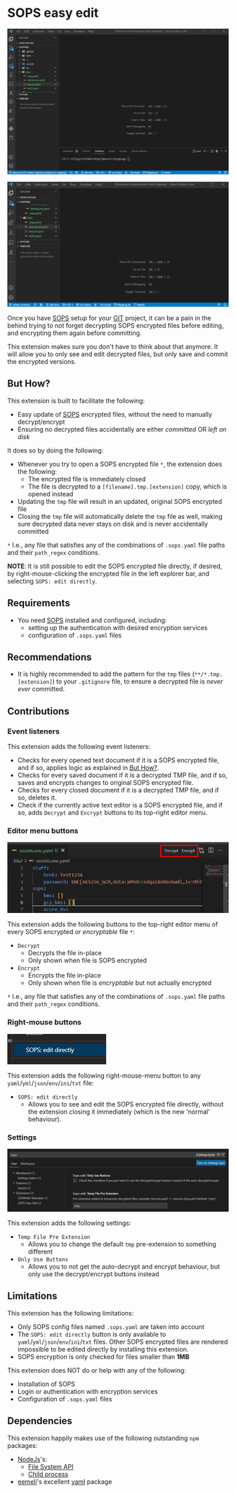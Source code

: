 # SOPS easy edit

![SOPS edit use gif](https://raw.githubusercontent.com/shipitsmarter/vscode-sops-edit/main/img/sops_edit_use_gif.gif)

![Decrypt Encrypt use gif](https://raw.githubusercontent.com/shipitsmarter/vscode-sops-edit/main/img/decrypt_encrypt_use_gif.gif)

Once you have [SOPS](https://github.com/mozilla/sops) setup for your [GIT](https://git-scm.com/) project, it can be a pain in the behind trying to not forget decrypting SOPS encrypted files before editing, and encrypting them again before committing.

This extension makes sure you don't have to think about that anymore. It will allow you to only see and edit decrypted files, but only save and commit the encrypted versions.

## But How?

This extension is built to facilitate the following:
- Easy update of [SOPS](https://github.com/mozilla/sops) encrypted files, without the need to manually decrypt/encrypt
- Ensuring no decrypted files accidentally are either _committed_ OR _left on disk_

It does so by doing the following:
- Whenever you try to open a SOPS encrypted file `*`, the extension does the following:
  - The encrypted file is immediately closed
  - The file is decrypted to a `[filename].tmp.[extension]` copy, which is opened instead
- Updating the `tmp` file will result in an updated, original SOPS encrypted file
- Closing the `tmp` file will automatically delete the `tmp` file as well, making sure decrypted data never stays on disk and is never accidentally committed

`*` I.e., any file that satisfies any of the combinations of `.sops.yaml` file paths and their `path_regex` conditions.

**NOTE**: It is still possible to edit the SOPS encrypted file directly, if desired, by right-mouse-clicking the encrypted file in the left explorer bar, and selecting `SOPS: edit directly`.

## Requirements
- You need [SOPS](https://github.com/mozilla/sops) installed and configured, including:
  - setting up the authentication with desired encryption services
  - configuration of `.sops.yaml` files

## Recommendations
- It is highly recommended to add the pattern for the `tmp` files (`**/*.tmp.[extension]`) to your `.gitignore` file, to ensure a decrypted file is *never ever* committed.

## Contributions

### Event listeners
This extension adds the following event listeners:
- Checks for every opened text document if it is a SOPS encrypted file, and if so, applies logic as explained in [But How?](#but-how).
- Checks for every saved document if it is a decrypted TMP file, and if so, saves and encrypts changes to original SOPS encrypted file.
- Checks for every closed document if it is a decrypted TMP file, and if so, deletes it.
- Check if the currently active text editor is a SOPS encrypted file, and if so, adds `Decrypt` and `Encrypt` buttons to its top-right editor menu.

### Editor menu buttons

![Decrypt encrypt](https://raw.githubusercontent.com/shipitsmarter/vscode-sops-edit/main/img/editor_decrypt_encrypt.png)

This extension adds the following buttons to the top-right editor menu of every SOPS encrypted or *encryptable* file `*`:
- `Decrypt`
  - Decrypts the file in-place
  - Only shown when file is SOPS encrypted
- `Encrypt`
  - Encrypts the file in-place
  - Only shown when file is *encryptable* but not actually encrypted


`*` I.e., any file that satisfies any of the combinations of `.sops.yaml` file paths and their `path_regex` conditions.
### Right-mouse buttons

![Right-mouse-menu](https://raw.githubusercontent.com/shipitsmarter/vscode-sops-edit/main/img/sops_edit_directly.png)

This extension adds the following right-mouse-menu button to any `yaml`/`yml`/`json`/`env`/`ini`/`txt` file:

-  `SOPS: edit directly`
   - Allows you to see and edit the SOPS encrypted file directly, without the extension closing it immediately (which is the new 'normal' behaviour).

### Settings 

![Settings](https://raw.githubusercontent.com/shipitsmarter/vscode-sops-edit/main/img/settings.png)

This extension adds the following settings:

- `Temp File Pre Extension`
  - Allows you to change the default `tmp` pre-extension to something different
- `Only Use Buttons`
  - Allows you to not get the auto-decrypt and encrypt behaviour, but only use the decrypt/encrypt buttons instead

## Limitations
This extension has the following limitations:
- Only SOPS config files named `.sops.yaml` are taken into account
- The `SOPS: edit directly` button is only available to `yaml`/`yml`/`json`/`env`/`ini`/`txt` files. Other SOPS encrypted files are rendered impossible to be edited directly by installing this extension.
- SOPS encryption is only checked for files smaller than **1MB**

This extension does NOT do or help with any of the following:
- Installation of SOPS
- Login or authentication with encryption services
- Configuration of `.sops.yaml` files

## Dependencies
This extension happily makes use of the following outstanding `npm` packages:
- [NodeJs](https://nodejs.org/en/)'s:
  - [File System API](https://nodejs.org/api/fs.html)
  - [Child process](https://nodejs.org/api/child_process.html)
- [eemeli](https://www.npmjs.com/~eemeli)'s excellent [yaml](https://www.npmjs.com/package/yaml) package